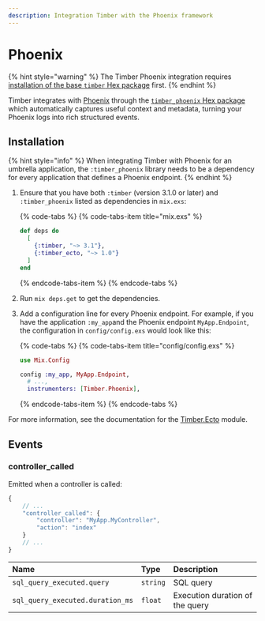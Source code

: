 ```yaml
---
description: Integration Timber with the Phoenix framework
---
```


# Phoenix

{% hint style="warning" %}
The Timber Phoenix integration requires [installation of the base `timber` Hex package](../#installation) first.
{% endhint %}

Timber integrates with [Phoenix](https://phoenixframework.org/) through the [`timber_phoenix` Hex package](https://hex.pm/packages/timber_phoenix) which automatically captures useful context and metadata, turning your Phoenix logs into rich structured events.

## Installation

{% hint style="info" %}
When integrating Timber with Phoenix for an umbrella application, the `:timber_phoenix` library needs to be a dependency for every application that defines a Phoenix endpoint.
{% endhint %}

1. Ensure that you have both `:timber` \(version 3.1.0 or later\) and `:timber_phoenix` listed as dependencies in `mix.exs`:  


   {% code-tabs %}
   {% code-tabs-item title="mix.exs" %}
   ```elixir
   def deps do
     [
       {:timber, "~> 3.1"},
       {:timber_ecto, "~> 1.0"}
     ]
   end
   ```
   {% endcode-tabs-item %}
   {% endcode-tabs %}

2. Run `mix deps.get` to get the dependencies.
3. Add a configuration line for every Phoenix endpoint. For example, if you have the application `:my_app`and the Phoenix endpoint `MyApp.Endpoint`, the configuration in `config/config.exs` would look like this:  


   {% code-tabs %}
   {% code-tabs-item title="config/config.exs" %}
   ```elixir
   use Mix.Config

   config :my_app, MyApp.Endpoint,
     # ...,
     instrumenters: [Timber.Phoenix],
   ```
   {% endcode-tabs-item %}
   {% endcode-tabs %}

For more information, see the documentation for the [Timber.Ecto](https://hexdocs.pm/timber_ecto/Timber.Ecto.html) module.

## Events

### controller\_called

Emitted when a controller is called:

```javascript
{
    // ...
    "controller_called": {
        "controller": "MyApp.MyController",
        "action": "index"
    }
    // ...
}
```

| Name | Type | Description |
| :--- | :--- | :--- |
| `sql_query_executed.query` | `string` | SQL query |
| `sql_query_executed.duration_ms` | `float` | Execution duration of the query |

